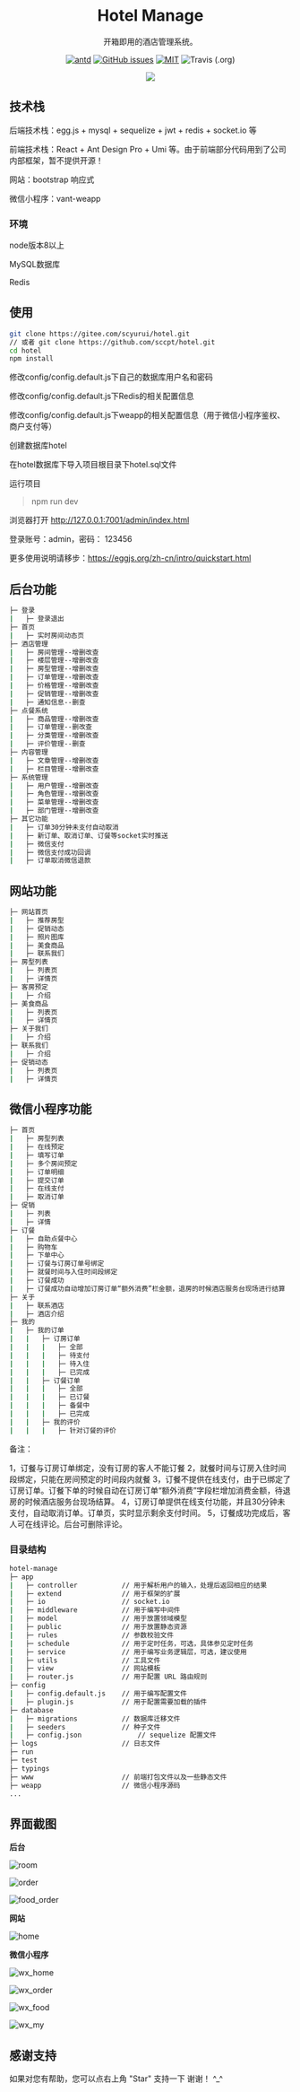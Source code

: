 <h1 align="center">Hotel Manage</h1>

<div align="center">

开箱即用的酒店管理系统。

[![antd](https://img.shields.io/badge/antd-^4.0.0-blue.svg?style=flat-square)](https://github.com/ant-design/ant-design)
[![GitHub issues](https://img.shields.io/github/issues/zuiidea/antd-admin.svg?style=flat-square)](https://github.com/zuiidea/antd-admin/issues)
[![MIT](https://img.shields.io/dub/l/vibe-d.svg?style=flat-square)](http://opensource.org/licenses/MIT)
![Travis (.org)](https://img.shields.io/travis/zuiidea/antd-admin.svg)



![](http://www.yjnbs.com/hotel/p1.png)

</div>



## 技术栈

后端技术栈：egg.js + mysql + sequelize + jwt + redis + socket.io 等

前端技术栈：React + Ant Design Pro + Umi 等。由于前端部分代码用到了公司内部框架，暂不提供开源！

网站：bootstrap 响应式

微信小程序：vant-weapp

### 环境

node版本8以上

MySQL数据库

Redis

## 使用

```bash
git clone https://gitee.com/scyurui/hotel.git
// 或者 git clone https://github.com/sccpt/hotel.git
cd hotel
npm install
```
修改config/config.default.js下自己的数据库用户名和密码

修改config/config.default.js下Redis的相关配置信息

修改config/config.default.js下weapp的相关配置信息（用于微信小程序鉴权、商户支付等）

创建数据库hotel

在hotel数据库下导入项目根目录下hotel.sql文件

运行项目

> npm run dev

浏览器打开 http://127.0.0.1:7001/admin/index.html

登录账号：admin，密码： 123456

更多使用说明请移步：https://eggjs.org/zh-cn/intro/quickstart.html

## 后台功能

```bash
├─ 登录
|	├─ 登录退出
├─ 首页
|	├─ 实时房间动态页
├─ 酒店管理
|	├─ 房间管理--增删改查
|	├─ 楼层管理--增删改查
|	├─ 房型管理--增删改查
|	├─ 订单管理--增删改查
|	├─ 价格管理--增删改查
|	├─ 促销管理--增删改查
|	├─ 通知信息--删查
├─ 点餐系统
|	├─ 商品管理--增删改查
|	├─ 订单管理--删改查
|	├─ 分类管理--增删改查
|	├─ 评价管理--删查
├─ 内容管理
|	├─ 文章管理--增删改查
|	├─ 栏目管理--增删改查
├─ 系统管理
|	├─ 用户管理--增删改查
|	├─ 角色管理--增删改查
|	├─ 菜单管理--增删改查
|	├─ 部门管理--增删改查
├─ 其它功能
|	├─ 订单30分钟未支付自动取消
|	├─ 新订单、取消订单、订餐等socket实时推送
|	├─ 微信支付
|	├─ 微信支付成功回调
|	├─ 订单取消微信退款
```

## 网站功能

```bash
├─ 网站首页
|	├─ 推荐房型
|	├─ 促销动态
|	├─ 照片图库
|	├─ 美食商品
|	├─ 联系我们
├─ 房型列表
|	├─ 列表页
|	├─ 详情页
├─ 客房预定
|	├─ 介绍
├─ 美食商品
|	├─ 列表页
|	├─ 详情页
├─ 关于我们
|	├─ 介绍
├─ 联系我们
|	├─ 介绍
├─ 促销动态
|	├─ 列表页
|	├─ 详情页
```

## 微信小程序功能

```bash
├─ 首页
|	├─ 房型列表
|	├─ 在线预定
|	├─ 填写订单
|	├─ 多个房间预定
|	├─ 订单明细
|	├─ 提交订单
|	├─ 在线支付
|	├─ 取消订单
├─ 促销
|	├─ 列表
|	├─ 详情
├─ 订餐
|	├─ 自助点餐中心
|	├─ 购物车
|	├─ 下单中心
|	├─ 订餐与订房订单号绑定
|	├─ 就餐时间与入住时间段绑定
|	├─ 订餐成功
|	├─ 订餐成功自动增加订房订单“额外消费”栏金额，退房的时候酒店服务台现场进行结算
├─ 关于
|	├─ 联系酒店
|	├─ 酒店介绍
├─ 我的
|	├─ 我的订单
|	|	├─ 订房订单
|	|	|	├─ 全部
|	|	|	├─ 待支付
|	|	|	├─ 待入住
|	|	|	├─ 已完成
|	|	├─ 订餐订单
|	|	|	├─ 全部
|	|	|	├─ 已订餐
|	|	|	├─ 备餐中
|	|	|	├─ 已完成
|	|	├─ 我的评价
|	|	|	├─ 针对订餐的评价
```

备注：

1，订餐与订房订单绑定，没有订房的客人不能订餐
2，就餐时间与订房入住时间段绑定，只能在房间预定的时间段内就餐
3，订餐不提供在线支付，由于已绑定了订房订单。订餐下单的时候自动在订房订单“额外消费”字段栏增加消费金额，待退房的时候酒店服务台现场结算。
4，订房订单提供在线支付功能，并且30分钟未支付，自动取消订单。订单页，实时显示剩余支付时间。
5，订餐成功完成后，客人可在线评论。后台可删除评论。


### 目录结构

```bash
hotel-manage
├─ app
|	├─ controller			// 用于解析用户的输入，处理后返回相应的结果
|	├─ extend				// 用于框架的扩展
|	├─ io				    // socket.io
|	├─ middleware			// 用于编写中间件
|	├─ model				// 用于放置领域模型
|	├─ public				// 用于放置静态资源
|	├─ rules				// 参数校验文件
|	├─ schedule				// 用于定时任务，可选，具体参见定时任务
|	├─ service				// 用于编写业务逻辑层，可选，建议使用
|	├─ utils				// 工具文件
|	├─ view				    // 网站模板
|	├─ router.js		    // 用于配置 URL 路由规则
├─ config
|	├─ config.default.js	// 用于编写配置文件
|	├─ plugin.js			// 用于配置需要加载的插件
├─ database
|	├─ migrations			// 数据库迁移文件
|	├─ seeders				// 种子文件
|	├─ config.json				// sequelize 配置文件
├─ logs						// 日志文件
├─ run
├─ test
├─ typings
├─ www						// 前端打包文件以及一些静态文件
├─ weapp					// 微信小程序源码
...
```

## 界面截图

**后台**

![room](http://www.yjnbs.com/hotel/p2.png)

![order](http://www.yjnbs.com/hotel/p3.png)

![food_order](http://www.yjnbs.com/hotel/p4.png)

**网站**

![home](http://www.yjnbs.com/hotel/p9.png)

**微信小程序**

![wx_home](http://www.yjnbs.com/hotel/p5.png)

![wx_order](http://www.yjnbs.com/hotel/p6.png)

![wx_food](http://www.yjnbs.com/hotel/p7.png)

![wx_my](http://www.yjnbs.com/hotel/p8.png)


## 感谢支持

如果对您有帮助，您可以点右上角 "Star" 支持一下 谢谢！ ^_^